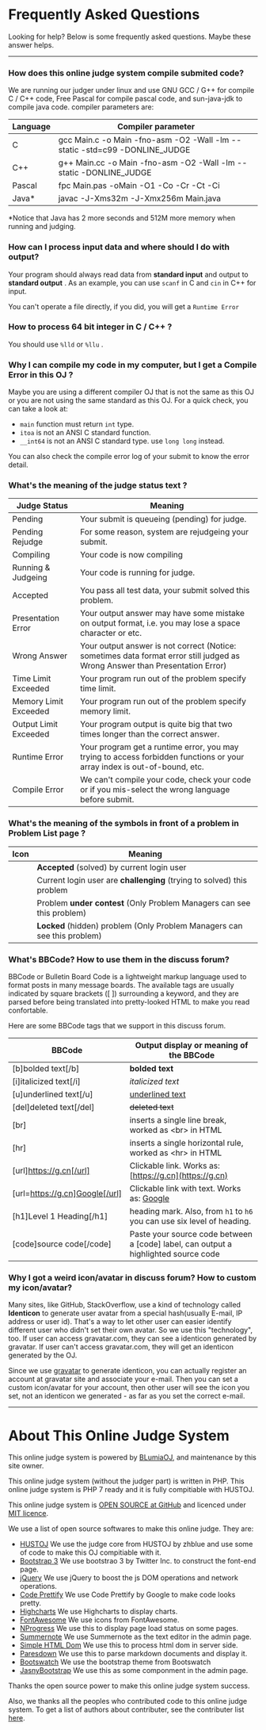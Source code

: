 # Frequently Asked Questions

<!-- EDIT THIS FILE TO MAKE IT SUITABLE FOR YOUR OJ -->

Looking for help? Below is some frequently asked questions. Maybe these answer helps.

---------------------------------

### How does this online judge system compile submited code?

We are running our judger under linux and use GNU GCC / G++ for compile C / C++ code, Free Pascal for compile pascal code, and sun-java-jdk to compile java code. compiler parameters are:

Language                | Compiler parameter
------------------------|-----------------------------
C						| gcc Main.c -o Main -fno-asm -O2 -Wall -lm --static -std=c99 -DONLINE_JUDGE
C++						| g++ Main.cc -o Main -fno-asm -O2 -Wall -lm --static -DONLINE_JUDGE
Pascal					| fpc Main.pas -oMain -O1 -Co -Cr -Ct -Ci
Java*					| javac -J-Xms32m -J-Xmx256m Main.java

*Notice that Java has 2 more seconds and 512M more memory when running and judging.

### How can I process input data and where should I do with output?

Your program should always read data from __standard input__ and output to __standard output__ . As an example, you can use `scanf` in C and `cin` in C++ for input.

You can't operate a file directly, if you did, you will get a `Runtime Error`

### How to process 64 bit integer in C / C++ ?

You should use `%lld` or `%llu` .

### Why I can compile my code in my computer, but I get a Compile Error in this OJ ?

Maybe you are using a different compiler OJ that is not the same as this OJ or you are not using the same standard as this OJ. For a quick check, you can take a look at:

 - `main` function must return `int` type.
 - `itoa` is not an ANSI C standard function.
 - `__int64` is not an ANSI C standard type. use `long long` instead.

You can also check the compile error log of your submit to know the error detail. 

### What's the meaning of the judge status text ?

Judge Status	| Meaning
----------------|----------
Pending			| Your submit is queueing (pending) for judge.
Pending Rejudge | For some reason, system are rejudgeing your submit.
Compiling		| Your code is now compiling
Running & Judgeing | Your code is running for judge.
Accepted		| You pass all test data, your submit solved this problem.
Presentation Error | Your output answer may have some mistake on output format, i.e. you may lose a space character or etc.
Wrong Answer	| Your output answer is not correct (Notice: sometimes data format error still judged as Wrong Answer than Presentation Error)
Time Limit Exceeded | Your program run out of the problem specify time limit.
Memory Limit Exceeded | Your program run out of the problem specify memory limit.
Output Limit Exceeded | Your program output is quite big that two times longer than the correct answer.
Runtime Error | Your program get a runtime error, you may trying to access forbidden functions or your array index is out-of-bound, etc.
Compile Error | We can't compile your code, check your code or if you mis-select the wrong language before submit.

### What's the meaning of the symbols in front of a problem in Problem List page ?

Icon                       | Meaning 
---------------------------|-----------------------------
<i style='color: green;' class='fa fa-check'/> | __Accepted__ (solved) by current login user
<i style='color: orange;' class='fa fa-dot-circle-o'/> | Current login user are __challenging__ (trying to solved) this problem
<i class='fa fa-clock-o'/> | Problem __under contest__ (Only Problem Managers can see this problem)
<i class='fa fa-lock'/>    | __Locked__ (hidden) problem (Only Problem Managers can see this problem)

### What's BBCode? How to use them in the discuss forum?

BBCode or Bulletin Board Code is a lightweight markup language used to format posts in many message boards. The available tags are usually indicated by square brackets ([ ]) surrounding a keyword, and they are parsed before being translated into pretty-looked HTML to make you read confortable.

Here are some BBCode tags that we support in this discuss forum.

BBCode                 | Output display or meaning of the BBCode
-----------------------|-------------------
[b]bolded text[/b]     | __bolded text__
[i]italicized text[/i] | _italicized text_
[u]underlined text[/u] | <u>underlined text</u>
[del]deleted text[/del]| ~~deleted text~~
[br]				   | inserts a single line break, worked as &lt;br&gt; in HTML
[hr]				   | inserts a single horizontal rule, worked as &lt;hr&gt; in HTML
[url]https://g.cn[/url] | Clickable link. Works as: [https://g.cn](https://g.cn)
[url=https://g.cn]Google[/url] | Clickable link with text. Works as: [Google](https://g.cn)
[h1]Level 1 Heading[/h1] | heading mark. Also, from `h1` to `h6` you can use six level of heading.
[code]source code[/code] | Paste your source code between a [code] label, can output a highlighted source code

### Why I got a weird icon/avatar in discuss forum? How to custom my icon/avatar?

Many sites, like GitHub, StackOverflow, use a kind of technology called __Identicon__ to generate user avatar from a special hash(usually E-mail, IP address or user id). That's a way to let other user can easier identify different user who didn't set their own avatar. So we use this "technology", too. If user can access gravatar.com, they can see a identicon generated by gravatar. If user can't access gravatar.com, they will get an identicon generated by the OJ.

Since we use [gravatar](https://gravatar.com/) to generate identicon, you can actually register an account at gravatar site and associate your e-mail. Then you can set a custom icon/avatar for your account, then other user will see the icon you set, not an identicon we generated - as far as you set the correct e-mail.

---------------------------------

# About This Online Judge System

<!-- Feel free to edit this part if you feel generous -->

This online judge system is powered by [BLumiaOJ](https://github.com/BLumia/BLumiaOJ/), and maintenance by this site owner.

This online judge system (without the judger part) is written in PHP. This online judge system is PHP 7 ready and it is fully compitiable with HUSTOJ.

This online judge system is [OPEN SOURCE at GitHub](https://github.com/BLumia/BLumiaOJ/) and licenced under [MIT licence](https://github.com/BLumia/BLumiaOJ/blob/master/LICENSE).

We use a list of open source softwares to make this online judge. They are:

 - [HUSTOJ](https://github.com/zhblue/hustoj) We use the judge core from HUSTOJ by zhblue and use some of code to make this OJ compitiable with it.
 - [Bootstrap 3](https://getbootstrap.com/) We use bootstrao 3 by Twitter Inc. to construct the font-end page.
 - [jQuery](https://jquery.com/) We use jQuery to boost the js DOM operations and network operations.
 - [Code Prettify](https://github.com/google/code-prettify) We use Code Prettify by Google to make code looks pretty.
 - [Highcharts](https://www.highcharts.com/) We use Highcharts to display charts.
 - [FontAwesome](http://fontawesome.io/) We use icons from FontAwesome.
 - [NProgress](https://ricostacruz.com/nprogress/) We use this to display page load status on some pages.
 - [Summernote](http://summernote.org/) We use Summernote as the text editor in the admin page.
 - [Simple HTML Dom](http://simplehtmldom.sourceforge.net/) We use this to process html dom in server side.
 - [Paresdown](https://github.com/erusev/parsedown) We use this to parse markdown documents and display it.
 - [Bootswatch](https://bootswatch.com/) We use the bootstrap theme from Bootswatch
 - [JasnyBootstrap](http://www.jasny.net/bootstrap/) We use this as some componment in the admin page.
 
Thanks the open source power to make this online judge system success.

Also, we thanks all the peoples who contributed code to this online judge system. To get a list of authors about contributer, see the contributer list [here](https://github.com/BLumia/BLumiaOJ/blob/master/AUTHORS).
 
<script>
$("table").addClass("table table-hover");
</script>